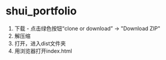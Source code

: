 # shui_portfolio
1. 下载 - 点击绿色按钮“clone or download” -> "Download ZIP"
2. 解压缩
3. 打开，进入dist文件夹
4. 用浏览器打开index.html
